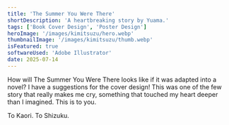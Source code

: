 ```yaml
---
title: 'The Summer You Were There'
shortDescription: 'A heartbreaking story by Yuama.'
tags: ['Book Cover Design', 'Poster Design']
heroImage: '/images/kimitsuzu/hero.webp'
thumbnailImage: '/images/kimitsuzu/thumb.webp'
isFeatured: true
softwareUsed: 'Adobe Illustrator'
date: 2025-07-14
---
```


How will The Summer You Were There looks like if it was adapted into a novel? I have a suggestions for the cover design! This was one of the few story that really makes me cry, something that touched my heart deeper than I imagined. This is to you.

To Kaori. To Shizuku.